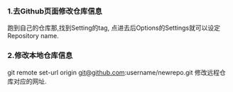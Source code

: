 ### 1.去Github页面修改仓库信息

跑到自己的仓库那,找到Setting的tag, 点进去后Options的Settings就可以设定Repository name.
### 2.修改本地仓库信息

git remote set-url origin git@github.com:username/newrepo.git
修改远程仓库对应的网址.